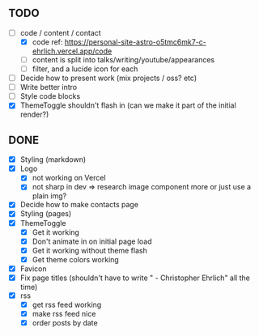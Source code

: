 ## TODO

- [ ] code / content / contact
  - [x] code ref: https://personal-site-astro-o5tmc6mk7-c-ehrlich.vercel.app/code
  - [ ] content is split into talks/writing/youtube/appearances
  - [ ] filter, and a lucide icon for each
- [ ] Decide how to present work (mix projects / oss? etc)
- [ ] Write better intro
- [ ] Style code blocks
- [x] ThemeToggle shouldn't flash in (can we make it part of the initial render?)

## DONE

- [x] Styling (markdown)
- [x] Logo
  - [x] not working on Vercel
  - [x] not sharp in dev => research image component more or just use a plain img?
- [x] Decide how to make contacts page
- [x] Styling (pages)
- [x] ThemeToggle
  - [x] Get it working
  - [x] Don't animate in on initial page load
  - [x] Get it working without theme flash
  - [x] Get theme colors working
- [x] Favicon
- [x] Fix page titles (shouldn't have to write " - Christopher Ehrlich" all the time)
- [x] rss
  - [x] get rss feed working
  - [x] make rss feed nice
  - [x] order posts by date
